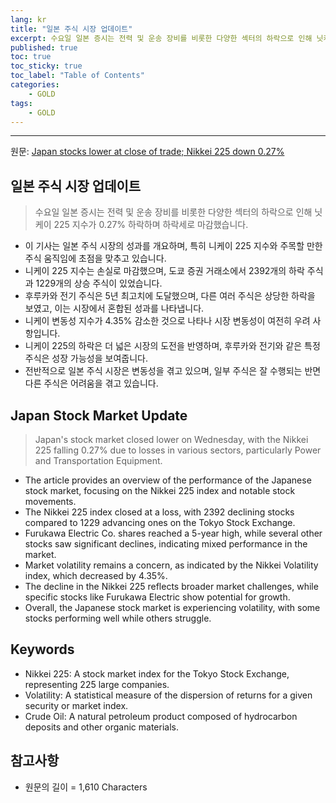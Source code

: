 ```yaml
---
lang: kr
title: "일본 주식 시장 업데이트"
excerpt: 수요일 일본 증시는 전력 및 운송 장비를 비롯한 다양한 섹터의 하락으로 인해 닛케이 225 지수가 0.27% 하락하며 하락세로 마감했습니다.
published: true
toc: true
toc_sticky: true
toc_label: "Table of Contents"
categories:
    - GOLD
tags:
    - GOLD
---
```


---

  원문: [Japan stocks lower at close of trade; Nikkei 225 down 0.27%](https://www.investing.com/news/stock-market-news/japan-stocks-lower-at-close-of-trade-nikkei-225-down-027-3801902)

## 일본 주식 시장 업데이트

> 수요일 일본 증시는 전력 및 운송 장비를 비롯한 다양한 섹터의 하락으로 인해 닛케이 225 지수가 0.27% 하락하며 하락세로 마감했습니다.


- 이 기사는 일본 주식 시장의 성과를 개요하며, 특히 니케이 225 지수와 주목할 만한 주식 움직임에 초점을 맞추고 있습니다.
- 니케이 225 지수는 손실로 마감했으며, 도쿄 증권 거래소에서 2392개의 하락 주식과 1229개의 상승 주식이 있었습니다.
- 후루카와 전기 주식은 5년 최고치에 도달했으며, 다른 여러 주식은 상당한 하락을 보였고, 이는 시장에서 혼합된 성과를 나타냅니다.
- 니케이 변동성 지수가 4.35% 감소한 것으로 나타나 시장 변동성이 여전히 우려 사항입니다.
- 니케이 225의 하락은 더 넓은 시장의 도전을 반영하며, 후루카와 전기와 같은 특정 주식은 성장 가능성을 보여줍니다.
- 전반적으로 일본 주식 시장은 변동성을 겪고 있으며, 일부 주식은 잘 수행되는 반면 다른 주식은 어려움을 겪고 있습니다.

## Japan Stock Market Update

> Japan's stock market closed lower on Wednesday, with the Nikkei 225 falling 0.27% due to losses in various sectors, particularly Power and Transportation Equipment.


- The article provides an overview of the performance of the Japanese stock market, focusing on the Nikkei 225 index and notable stock movements.
- The Nikkei 225 index closed at a loss, with 2392 declining stocks compared to 1229 advancing ones on the Tokyo Stock Exchange.
- Furukawa Electric Co. shares reached a 5-year high, while several other stocks saw significant declines, indicating mixed performance in the market.
- Market volatility remains a concern, as indicated by the Nikkei Volatility index, which decreased by 4.35%.
- The decline in the Nikkei 225 reflects broader market challenges, while specific stocks like Furukawa Electric show potential for growth.
- Overall, the Japanese stock market is experiencing volatility, with some stocks performing well while others struggle.

## Keywords

- Nikkei 225: A stock market index for the Tokyo Stock Exchange, representing 225 large companies.
- Volatility: A statistical measure of the dispersion of returns for a given security or market index.
- Crude Oil: A natural petroleum product composed of hydrocarbon deposits and other organic materials.

## 참고사항

- 원문의 길이 = 1,610 Characters


